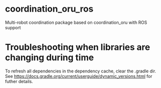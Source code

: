 # coordination_oru_ros
Multi-robot coordination package based on coordination_oru with ROS support<br />

# Troubleshooting when libraries are changing during time<br />
To refresh all dependencies in the dependency cache, clear the .gradle dir. See https://docs.gradle.org/current/userguide/dynamic_versions.html for futher details.<br />
